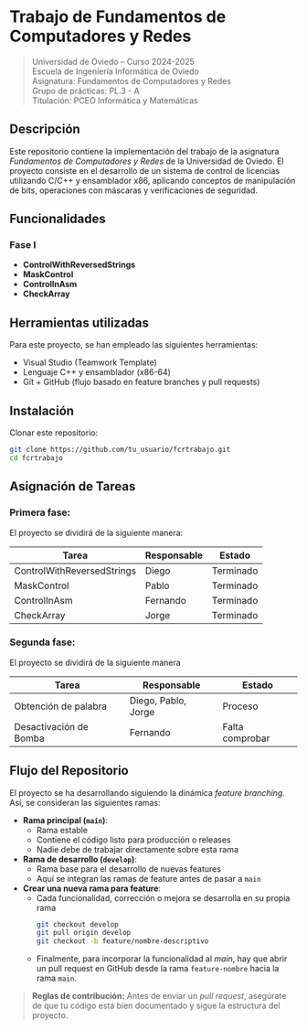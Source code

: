 # Trabajo de Fundamentos de Computadores y Redes

> Universidad de Oviedo – Curso 2024-2025  
> Escuela de Ingeniería Informática de Oviedo   
> Asignatura: Fundamentos de Computadores y Redes  
> Grupo de prácticas: PL.3 - A  
> Titulación: PCEO Informática y Matemáticas
> 

## Descripción
Este repositorio contiene la implementación del trabajo de la asignatura *Fundamentos de Computadores y Redes* de la Universidad de Oviedo. El proyecto consiste en el desarrollo de un sistema de control de licencias utilizando C/C++ y ensamblador x86, aplicando conceptos de manipulación de bits, operaciones con máscaras y verificaciones de seguridad.

## Funcionalidades
### Fase I
- **ControlWithReversedStrings**
- **MaskControl**
- **ControlInAsm**
- **CheckArray**


## Herramientas utilizadas
Para este proyecto, se han empleado las siguientes herramientas:
- Visual Studio (Teamwork Template)
- Lenguaje C++ y ensamblador (x86-64)
- Git + GitHub (flujo basado en feature branches y pull requests)

## Instalación
Clonar este repositorio:
```bash
git clone https://github.com/tu_usuario/fcrtrabajo.git
cd fcrtrabajo
```


## Asignación de Tareas
### Primera fase:
El proyecto se dividirá de la siguiente manera:

| Tarea                | Responsable       | Estado            |
|----------------------|-------------------|-------------------|
| ControlWithReversedStrings | Diego |Terminado                |
| MaskControl          | Pablo |Terminado                      |
| ControlInAsm         | Fernando |Terminado                   |
| CheckArray           | Jorge |Terminado                      |

### Segunda fase:
El proyecto se dividirá de la siguiente manera

| Tarea                | Responsable       | Estado            |
|----------------------|-------------------|-------------------|
| Obtención de palabra | Diego, Pablo, Jorge | Proceso |
| Desactivación de Bomba | Fernando | Falta comprobar |

## Flujo del Repositorio

El proyecto se ha desarrollando siguiendo la dinámica *feature branching*. Así, se consideran las siguientes ramas:

- **Rama principal (`main`)**:
  - Rama estable
  - Contiene el código listo para producción o releases
  - Nadie debe de trabajar directamente sobre esta rama
- **Rama de desarrollo (`develop`)**:
  - Rama base para el desarrollo de nuevas features
  - Aquí se integran las ramas de feature antes de pasar a `main`
- **Crear una nueva rama para feature**:
  - Cada funcionalidad, corrección o mejora se desarrolla en su propia rama
    ```bash
    git checkout develop
    git pull origin develop
    git checkout -b feature/nombre-descriptivo
    ```
  - Finalmente, para incorporar la funcionalidad al *main*, hay que abrir un pull request en GitHub desde la rama `feature-nombre` hacia la rama `main`.


> **Reglas de contribución:** Antes de enviar un *pull request*, asegúrate de que tu código está bien documentado y sigue la estructura del proyecto.

